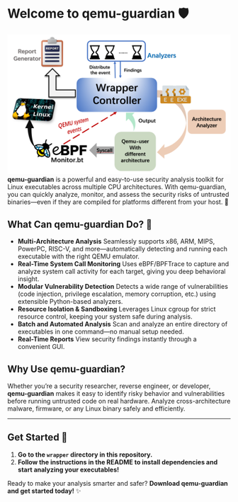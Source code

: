 # Welcome to **qemu-guardian** 🛡️

**![image-20250713193429546](Readme.assets/image-20250713193429546.png)qemu-guardian** is a powerful and easy-to-use security analysis toolkit for Linux executables across multiple CPU architectures. With qemu-guardian, you can quickly analyze, monitor, and assess the security risks of untrusted binaries—even if they are compiled for platforms different from your host. 🚀

## What Can qemu-guardian Do? 🤔

- **Multi-Architecture Analysis** 
   Seamlessly supports x86, ARM, MIPS, PowerPC, RISC-V, and more—automatically detecting and running each executable with the right QEMU emulator.
- **Real-Time System Call Monitoring** 
   Uses eBPF/BPFTrace to capture and analyze system call activity for each target, giving you deep behavioral insight.
- **Modular Vulnerability Detection** 
   Detects a wide range of vulnerabilities (code injection, privilege escalation, memory corruption, etc.) using extensible Python-based analyzers.
- **Resource Isolation & Sandboxing** 
   Leverages Linux cgroup for strict resource control, keeping your system safe during analysis.
- **Batch and Automated Analysis** 
   Scan and analyze an entire directory of executables in one command—no manual setup needed.
- **Real-Time Reports** 
   View security findings instantly through a convenient GUI.

## Why Use qemu-guardian? 

Whether you’re a security researcher, reverse engineer, or developer, **qemu-guardian** makes it easy to identify risky behavior and vulnerabilities before running untrusted code on real hardware. Analyze cross-architecture malware, firmware, or any Linux binary safely and efficiently.

------

## Get Started 🚀

1. **Go to the `wrapper` directory in this repository.**
2. **Follow the instructions in the README to install dependencies and start analyzing your executables!**

Ready to make your analysis smarter and safer?
 **Download qemu-guardian and get started today!** ✨